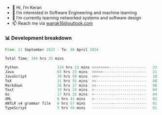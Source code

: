 - 👋 Hi, I’m Keran
- 👀 I’m interested in Software Engineering and machine learning
- 🌱 I’m currently learning networked systems and software design
- 📫 Reach me via wangk16@outlook.com


###  📊 Development breakdown
<!--START_SECTION:waka-->

```rust
From: 21 September 2023 - To: 08 April 2024

Total Time: 394 hrs 25 mins

Python                  134 hrs 23 mins >>>>>>>>-----------------   33.94 %
Java                    83 hrs 23 mins  >>>>>--------------------   21.06 %
JavaScript              39 hrs 59 mins  >>>----------------------   10.10 %
TeX                     31 hrs 55 mins  >>-----------------------   08.06 %
Markdown                26 hrs 27 mins  >>-----------------------   06.68 %
Text                    19 hrs 24 mins  >------------------------   04.90 %
Go                      17 hrs 25 mins  >------------------------   04.40 %
XML                     8 hrs 42 mins   >------------------------   02.20 %
ANTLR v4 grammar file   6 hrs 57 mins   -------------------------   01.76 %
TypeScript              5 hrs 50 mins   -------------------------   01.48 %
```

<!--END_SECTION:waka-->

<!---
keran-w/keran-w is a ✨ special ✨ repository because its `README.md` (this file) appears on your GitHub profile.
You can click the Preview link to take a look at your changes.
--->
